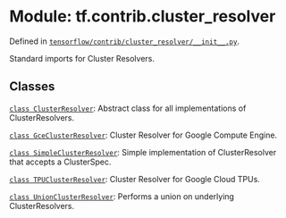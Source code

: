 <div itemscope itemtype="http://developers.google.com/ReferenceObject">
<meta itemprop="name" content="tf.contrib.cluster_resolver" />
<meta itemprop="path" content="Stable" />
</div>

# Module: tf.contrib.cluster_resolver



Defined in [`tensorflow/contrib/cluster_resolver/__init__.py`](/code/stable/tensorflow/contrib/cluster_resolver/__init__.py).

Standard imports for Cluster Resolvers.

## Classes

[`class ClusterResolver`](../../tf/contrib/cluster_resolver/ClusterResolver.md): Abstract class for all implementations of ClusterResolvers.

[`class GceClusterResolver`](../../tf/contrib/cluster_resolver/GceClusterResolver.md): Cluster Resolver for Google Compute Engine.

[`class SimpleClusterResolver`](../../tf/contrib/cluster_resolver/SimpleClusterResolver.md): Simple implementation of ClusterResolver that accepts a ClusterSpec.

[`class TPUClusterResolver`](../../tf/contrib/cluster_resolver/TPUClusterResolver.md): Cluster Resolver for Google Cloud TPUs.

[`class UnionClusterResolver`](../../tf/contrib/cluster_resolver/UnionClusterResolver.md): Performs a union on underlying ClusterResolvers.

